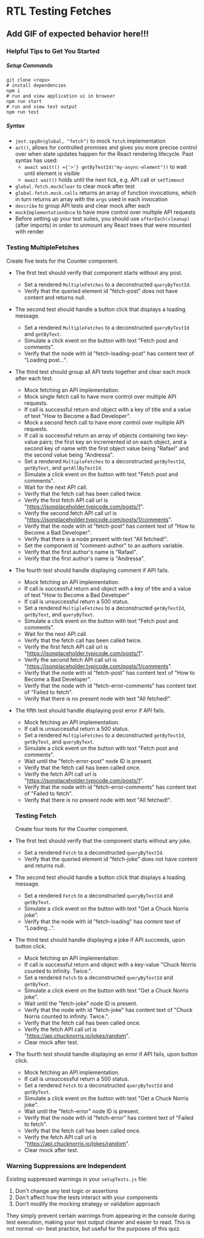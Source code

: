# RTL Testing Fetches

## Add GIF of expected behavior here!!!

### Helpful Tips to Get You Started

##### Setup Commands

```
git clone <repo>
# install dependencies
npm i
# run and view application ui in browser
npm run start
# run and view test output 
npm run test
```

##### Syntax

- `jest.spyOn(global, "fetch")` to mock `fetch` implementation
- `act()`, allows for controlled promises and gives you more precise control over when state updates happen for the React rendering lifecycle. Past syntax has used:
    - `await wait(() ={'>'} getByTestId("my-async-element"))` to wait until element is visible
    - `await wait()` holds until the next tick, e.g. API call or `setTimeout`
- `global.fetch.mockClear` to clear mock after test
- `global.fetch.mock.calls` returns an array of function invocations, which in turn returns an array with the `args` used in each invocation
- `describe` to group API tests and clear mock after each
- `mockImplementationOnce` to have more control over multiple API requests
- Before setting up your test suites, you should use `afterEach(cleanup)` (after imports) in order to unmount any React trees that were mounted with render

### Testing MultipleFetches

Create five tests for the Counter component.

- The first test should verify that component starts without any post.

  - Set a rendered `MultipleFetches` to a deconstructed `queryByTestId`.
  - Verify that the queried element id "fetch-post" does not have content and returns null.
- The second test should handle a button click that displays a loading message.

  - Set a rendered `MultipleFetches` to a deconstructed `queryByTestId` and `getByText`.
  - Simulate a click event on the button with text "Fetch post and comments".
  - Verify that the node with id "fetch-loading-post" has content text of "Loading post...".
- The third test should group all API tests together and clear each mock after each test.

  - Mock fetching an API implementation.
  - Mock single fetch call to have more control over multiple API requests.
  - If call is successful return and object with a key of title and a value of text "How to Become a Bad Developer".
  - Mock a second fetch call to have more control over multiple API requests.
  - If call is successful return an array of objects containing two key-value pairs; the first key an incremented id on each object, and a second key of name with the first object value being "Rafael" and the second value being "Andressa".
  - Set a rendered `MultipleFetches` to a deconstructed `getByTestId`, `getByText`, and `getAllByTestId`.
  - Simulate a click event on the button with text "Fetch post and comments".
  - Wait for the next API call.
  - Verify that the fetch call has been called twice.
  - Verify the first fetch API call url is "https://jsonplaceholder.typicode.com/posts/1".
  - Verify the second fetch API call url is "https://jsonplaceholder.typicode.com/posts/1/comments".
  - Verify that the node with id "fetch-post" has content text of "How to Become a Bad Developer".
  - Verify that there is a node present with text "All fetched!".
  - Set the component id "comment-author" to an authors variable.
  - Verify that the first author's name is "Rafael".
  - Verify that the first author's name is "Andressa".
- The fourth test should handle displaying comment if API fails.

  - Mock fetching an API implementation.
  - If call is successful return and object with a key of title and a value of text "How to Become a Bad Developer"
  - If call is unsuccessful return a 500 status.
  - Set a rendered `MultipleFetches` to a deconstructed `getByTestId`, `getByText`, and `queryByText`.
  - Simulate a click event on the button with text "Fetch post and comments".
  - Wait for the next API call.
  - Verify that the fetch call has been called twice.
  - Verify the first fetch API call url is "https://jsonplaceholder.typicode.com/posts/1".
  - Verify the second fetch API call url is "https://jsonplaceholder.typicode.com/posts/1/comments".
  - Verify that the node with id "fetch-post" has content text of "How to Become a Bad Developer".
  - Verify that the node with id "fetch-error-comments" has content text of "Failed to fetch".
  - Verify that there is no present node with text "All fetched!".
- The fifth test should handle displaying post error if API fails.

  - Mock fetching an API implementation.
  - If call is unsuccessful return a 500 status.
  - Set a rendered `MultipleFetches` to a deconstructed `getByTestId`, `getByText`, and `queryByText`.
  - Simulate a click event on the button with text "Fetch post and comments".
  - Wait until the "fetch-error-post" node ID is present.
  - Verify that the fetch call has been called once.
  - Verify the fetch API call url is "https://jsonplaceholder.typicode.com/posts/1".
  - Verify that the node with id "fetch-error-comments" has content text of "Failed to fetch".
  - Verify that there is no present node with text "All fetched!".

  ### Testing Fetch

  Create four tests for the Counter component.
- The first test should verify that the component starts without any joke.

  - Set a rendered `Fetch` to a deconstructed `queryByTextId`.
  - Verify that the queried element id "fetch-joke" does not have content and returns null.
- The second test should handle a button click that displays a loading message.

  - Set a rendered `Fetch` to a deconstructed `queryByTestId` and `getByText`.
  - Simulate a click event on the button with text "Get a Chuck Norris joke".
  - Verify that the node with id "fetch-loading" has content text of "Loading...".
- The third test should handle displaying a joke if API succeeds, upon button click.

  - Mock fetching an API implementation.
  - If call is successful return and object with a key-value "Chuck Norris counted to infinity. Twice.".
  - Set a rendered `Fetch` to a deconstructed `queryByTestId` and `getByText`.
  - Simulate a click event on the button with text "Get a Chuck Norris joke".
  - Wait until the "fetch-joke" node ID is present.
  - Verify that the node with id "fetch-joke" has content text of "Chuck Norris counted to infinity. Twice.".
  - Verify that the fetch call has been called once.
  - Verify the fetch API call url is "https://api.chucknorris.io/jokes/random".
  - Clear mock after test.
- The fourth test should handle displaying an error if API fails, upon button click.

  - Mock fetching an API implementation.
  - If call is unsuccessful return a 500 status.
  - Set a rendered `Fetch` to a deconstructed `queryByTestId` and `getByText`.
  - Simulate a click event on the button with text "Get a Chuck Norris joke".
  - Wait until the "fetch-error" node ID is present.
  - Verify that the node with id "fetch-error" has content text of "Failed to fetch".
  - Verify that the fetch call has been called once.
  - Verify the fetch API call url is "https://api.chucknorris.io/jokes/random".
  - Clear mock after test.

### Warning Suppressions are Independent
Existing suppressed warnings in your `setupTests.js` file:

1. Don't change any test logic or assertions
2. Don't affect how the tests interact with your components
3. Don't modify the mocking strategy or validation approach

They simply prevent certain warnings from appearing in the console during test execution, making your test output cleaner and easier to read. This is not normal -or- best practice, but useful for the purposes of this quiz.
